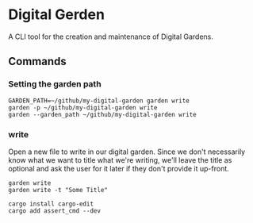 # Digital Gerden

A CLI tool for the creation and maintenance of Digital Gardens.

## Commands

### Setting the garden path

```shell
GARDEN_PATH=~/github/my-digital-garden garden write
garden -p ~/github/my-digital-garden write
garden --garden_path ~/github/my-digital-garden write
```

### write

Open a new file to write in our digital garden. Since we don't necessarily know what we want to title what we're
writing, we'll leave the title as optional and ask the user for it later if they don't provide it up-front.

```shell
garden write
garden write -t "Some Title"
```

```shell
cargo install cargo-edit
cargo add assert_cmd --dev
```